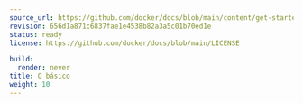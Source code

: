 ```yaml
---
source_url: https://github.com/docker/docs/blob/main/content/get-started/docker-concepts/the-basics/_index.md
revision: 656d1a871c6837fae1e4538b82a3a5c01b70ed1e
status: ready
license: https://github.com/docker/docs/blob/main/LICENSE

build:
  render: never
title: O básico
weight: 10
---
```


